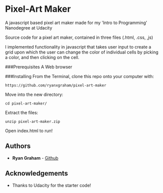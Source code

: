 # Pixel-Art Maker
A javascript based pixel art maker made for my 'Intro to Programming' Nanodegree at Udacity

Source code for a pixel art maker, contained in three files (.html, .css, ,js)

I implemented functionality in javascript that takes user input to create a grid upon which the user can change the color of individual cells by picking a color, and then clicking on the cell.

###Prerequisites
A Web browser

###Installing
 From the Terminal, clone this repo onto your computer with:
```
https://github.com/ryanxgraham/pixel-art-maker
```

Move into the new directory: 

```
cd pixel-art-maker/
```

Extract the files:

```
unzip pixel-art-maker.zip
```

Open index.html to run!

## Authors

* **Ryan Graham** - [Github](https://github.com/ryanxgraham)

## Acknowledgements

* Thanks to Udacity for the starter code!
